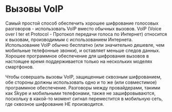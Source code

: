[Title]: # (Вызовы VoIP)
[Order]: # (1)

# Вызовы VoIP

Самый простой способ обеспечить хорошее шифрование голосовых разговоров - использовать VoIP вместо обычных вызовов. VoIP (Voice over I
ter
et Protocol - Протокол передачи голоса по Интернет) относится к вызовам, производимым с использованием Интернета. Использование VoIP обычно бесплатно (или значительно дешевле, чем мобильные телефонные звонки), и оставляет меньше следов данных. Хорошее программное обеспечение для шифрования вызовов в настоящее время поддерживается только на нескольких моделях смартфонов.

Чтобы совершать вызовы VoIP, защищенные сквозным шифрованием, обе стороны должны использовать одно и то же (или совместимое) программное обеспечение. Разговоры между провайдерами, такими как Skype и мобильными телефонами, также не зашифровываются, поскольку в какой-то момент сигнал переместится в мобильную сеть, где сквозное шифрование НЕ производится.